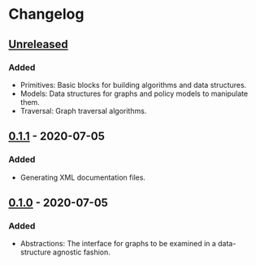 # Changelog

## [Unreleased]
### Added
- Primitives: Basic blocks for building algorithms and data structures. 
- Models: Data structures for graphs and policy models to manipulate them.
- Traversal: Graph traversal algorithms.

## [0.1.1] - 2020-07-05
### Added
- Generating XML documentation files.

## [0.1.0] - 2020-07-05
### Added
- Abstractions: The interface for graphs to be examined in a data-structure agnostic fashion.

[Unreleased]: https://github.com/qbit86/arborescence/compare/abstractions-0.1.1...HEAD
[0.1.1]: https://github.com/qbit86/arborescence/compare/abstractions-0.1.0...abstractions-0.1.1
[0.1.0]: https://github.com/qbit86/arborescence/releases/tag/abstractions-0.1.0
